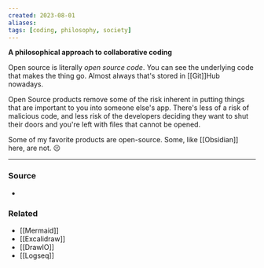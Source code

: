 ```yaml
---
created: 2023-08-01
aliases: 
tags: [coding, philosophy, society]
---
```

**A philosophical approach to collaborative coding**

Open source is literally *open source code*. You can see the underlying code that makes the thing go. Almost always that's stored in [[Git]]Hub nowadays. 

Open Source products remove some of the risk inherent in putting things that are important to you into someone else's app. There's less of a risk of malicious code, and less risk of the developers deciding they want to shut their doors and you're left with files that cannot be opened.

Some of my favorite products are open-source. Some, like [[Obsidian]] here, are not. ☹️

---
### Source
- 

### Related
- [[Mermaid]]
- [[Excalidraw]]
- [[DrawIO]]
- [[Logseq]]
 